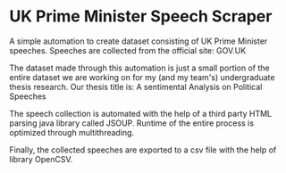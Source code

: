 # UK Prime Minister Speech Scraper

A simple automation to create dataset consisting of UK Prime Minister speeches.
Speeches are collected from the official site: GOV.UK

The dataset made through this automation is just a small portion of the entire dataset we are working on for my (and my team's) undergraduate thesis research.
Our thesis title is: A sentimental Analysis on Political Speeches

The speech collection is automated with the help of a third party HTML parsing java library called JSOUP.
Runtime of the entire process is optimized through multithreading.

Finally, the collected speeches are exported to a csv file with the help of library OpenCSV.
